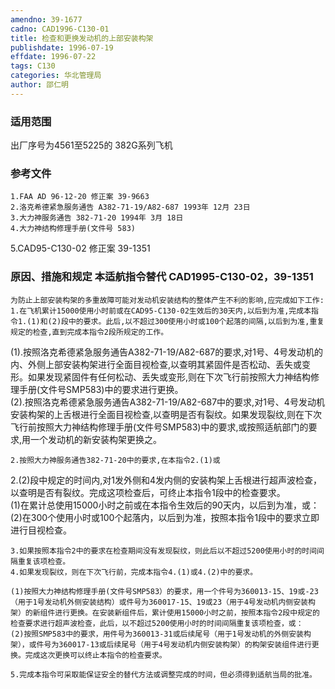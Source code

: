 ```yaml
---
amendno: 39-1677  
cadno: CAD1996-C130-01  
title: 检查和更换发动机的上部安装构架  
publishdate: 1996-07-19  
effdate: 1996-07-22  
tags: C130  
categories: 华北管理局  
author: 邵仁明  
---
```

  
### 适用范围  
出厂序号为4561至5225的 382G系列飞机  
  
<!--more-->  
### 参考文件  
    1.FAA AD 96-12-20 修正案 39-9663  
    2.洛克希德紧急服务通告 A382-71-19/A82-687 1993年 12月 23日  
    3.大力神服务通告 382-71-20 1994年 3月 18日  
    4.大力神结构修理手册(文件号 583)  
5.CAD95-C130-02 修正案 39-1351  
  
### 原因、措施和规定 本适航指令替代 CAD1995-C130-02，39-1351  
    为防止上部安装构架的多重故障可能对发动机安装结构的整体产生不利的影响,应完成如下工作:  
    1.在飞机累计15000使用小时前或在CAD95-C130-02生效后的30天内,以后到为准,完成本指令1.(1)和(2)段中的要求。此后,以不超过300使用小时或100个起落的间隔,以后到为准,重复规定的检查,直到完成本指令2段所规定的工作。  
  
(1).按照洛克希德紧急服务通告A382-71-19/A82-687的要求,对1号、4号发动机的内、外侧上部安装构架进行全面目视检查,以查明其紧固件是否松动、丢失或变形。如果发现紧固件有任何松动、丢失或变形,则在下次飞行前按照大力神结构修理手册(文件号SMP583)中的要求进行更换。  
(2).按照洛克希德紧急服务通告A382-71-19/A82-687中的要求,对1号、4号发动机安装构架的上舌根进行全面目视检查,以查明是否有裂纹。如果发现裂纹,则在下次飞行前按照大力神结构修理手册(文件号SMP583)中的要求,或按照适航部门的要求,用一个发动机的新安装构架更换之。  
  
    2.按照大力神服务通告382-71-20中的要求,在本指令2.(1)或  
2.(2)段中规定的时间内,对1发外侧和4发内侧的安装构架上舌根进行超声波检查，以查明是否有裂纹。完成这项检查后，可终止本指令1段中的检查要求。  
(1)在累计总使用15000小时之前或在本指令生效后的90天内，以后到为准，或：  
(2)在300个使用小时或100个起落内，以后到为准，按照本指令1段中的要求立即进行目视检查。  
  
    3.如果按照本指令2中的要求在检查期间没有发现裂纹，则此后以不超过5200使用小时的时间间隔重复该项检查。  
    4.如果发现裂纹，则在下次飞行前，完成本指令4.(1)或4.(2)中的要求。  
  
    (1)按照大力神结构修理手册(文件号SMP583）的要求，用一个件号为360013-15、19或-23（用于1号发动机外侧安装结构）或件号为360017-15、19或23（用于4号发动机内侧安装构架）的新组件进行更换。在安装新组件后，累计使用15000小时之前，按照本指令2段中规定的检查要求进行超声波检查，此后，以不超过5200使用小时的时间间隔重复该项检查，或：  
    (2)按照SMP583中的要求，用件号为360013-31或后续尾号（用于1号发动机的外侧安装构架），或件号为360017-13或后续尾号（用于4号发动机内侧安装构架）的构架安装组件进行更换。完成这次更换可以终止本指令的检查要求。  
  
    5.完成本指令可采取能保证安全的替代方法或调整完成的时间，但必须得到适航当局的批准。  
  
